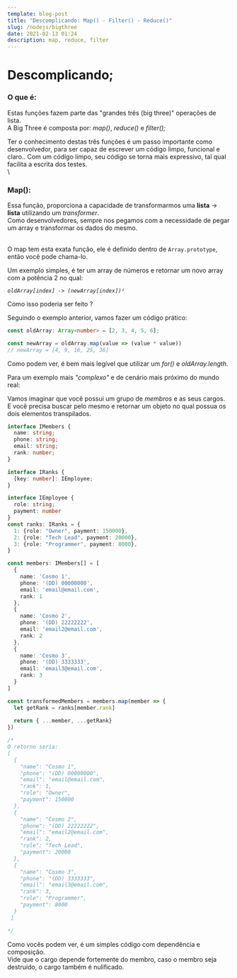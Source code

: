 ```yaml
---
template: blog-post
title: "Descomplicando: Map() - Filter() - Reduce()"
slug: /nodejs/bigthree
date: 2021-02-13 01:24
description: map, reduce, filter
---
```

# Descomplicando;

### O que é:

Estas funções fazem parte das "grandes três (big three)" operações de lista.\
A Big Three é composta por: *map()*, *reduce()* e *filter();*

Ter o conhecimento destas três funções é um passo importante como desenvolvedor, para ser capaz de escrever um código limpo, funcional e claro.. Com um código limpo, seu código se torna mais expressivo, tal qual facilita a escrita dos testes.\
\

### Map():

Essa função, proporciona a capacidade de transformarmos uma **lista** -> **lista** utilizando um *transformer*.\
Como desenvolvedores, sempre nos pegamos com a necessidade de pegar um array e transformar os dados do mesmo.

\
O map tem esta exata função, ele é definido dentro de `Array.prototype`, então você pode chama-lo.

Um exemplo simples, é ter um array de números e retornar um novo array com a potência 2 no qual: 

*`oldArray[index] -> (newArray[index])²`*

Como isso poderia ser feito ?

Seguindo o exemplo anterior, vamos fazer um código prático:

```typescript
const oldArray: Array<number> = [2, 3, 4, 5, 6];

const newArray = oldArray.map(value => (value * value))
// newArray = [4, 9, 16, 25, 36]
```

Como podem ver, é bem mais legível que utilizar um *for()* e *oldArray.length.*

Para um exemplo mais *"complexo"* e de cenário mais próximo do mundo real:

Vamos imaginar que você possui um grupo de *membros* e as seus cargos.
E você precisa buscar pelo mesmo e retornar um objeto no qual possua os dois elementos transpilados.

```typescript
interface IMembers {
  name: string;
  phone: string;
  email: string;
  rank: number;
}

interface IRanks {
  [key: number]: IEmployee;
}

interface IEmployee {
  role: string;
  payment: number
}
const ranks: IRanks = {
  1: {role: "Owner", payment: 150000},
  2: {role: "Tech Lead", payment: 20000},
  3: {role: "Programmer", payment: 8000},
}

const members: IMembers[] = [
  {
    name: 'Cosmo 1',
    phone: '(DD) 00000000',
    email: 'email@email.com',
    rank: 1
  },
  {
    name: 'Cosmo 2',
    phone: '(DD) 22222222',
    email: 'email2@email.com',
    rank: 2
  },
  {
    name: 'Cosmo 3',
    phone: '(DD) 3333333',
    email: 'email3@email.com',
    rank: 3
  }
]

const transformedMembers = members.map(member => {
  let getRank = ranks[member.rank]
  
  return { ...member, ...getRank}
})

/*
O retorno seria: 
[
  {
    "name": "Cosmo 1",
    "phone": "(DD) 00000000",
    "email": "email@email.com",
    "rank": 1,
    "role": "Owner",
    "payment": 150000
  },
  {
    "name": "Cosmo 2",
    "phone": "(DD) 22222222",
    "email": "email2@email.com",
    "rank": 2,
    "role": "Tech Lead",
    "payment": 20000
  },
  {
    "name": "Cosmo 3",
    "phone": "(DD) 3333333",
    "email": "email3@email.com",
    "rank": 3,
    "role": "Programmer",
    "payment": 8000
  }
 ] 

*/
```



Como vocês podem ver, é um simples código com dependência e composição.\
Vide que o cargo depende fortemente do membro, caso o membro seja destruído, o cargo também é nulificado.